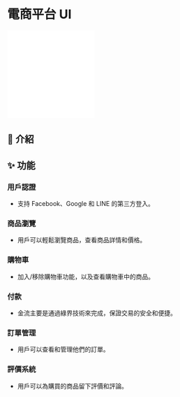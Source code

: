 # 電商平台 UI

[//]: # (![Logo]&#40;./assets/Hipster_HeroLogo.svg&#41;)
<img src="./assets/Hipster_HeroLogo.svg" width="200" height="200" alt="Logo">


## 📖 介紹

## ✨ 功能

### 用戶認證
- 支持 Facebook、Google 和 LINE 的第三方登入。

### 商品瀏覽
- 用戶可以輕鬆瀏覽商品，查看商品詳情和價格。

### 購物車
- 加入/移除購物車功能，以及查看購物車中的商品。

### 付款
- 金流主要是通過綠界技術來完成，保證交易的安全和便捷。

### 訂單管理
- 用戶可以查看和管理他們的訂單。

### 評價系統
- 用戶可以為購買的商品留下評價和評論。
